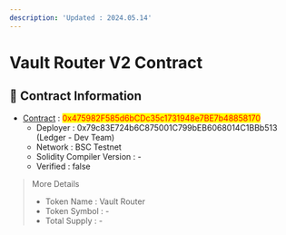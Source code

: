 ```yaml
---
description: 'Updated : 2024.05.14'
---
```


# Vault Router V2 Contract



## 📌  Contract Information <a href="#stg-contract-information" id="stg-contract-information"></a>

* [Contract](https://testnet.bscscan.com/address/0x475982F585d6bCDc35c1731948e7BE7b48858170) : <mark style="color:red;">0x475982F585d6bCDc35c1731948e7BE7b48858170</mark>
  * Deployer : 0x79c83E724b6C875001C799bEB6068014C1BBb513 (Ledger - Dev Team)
  * Network : BSC Testnet
  * Solidity Compiler Version : -
  * Verified : false

> More Details
>
> * Token Name : Vault Router
> * Token Symbol : -
> * Total Supply : -
